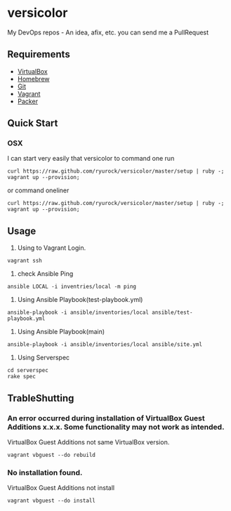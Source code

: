 versicolor
=================

My DevOps repos - An idea, afix, etc. you can send me a PullRequest

## Requirements

* [VirtualBox](https://www.virtualbox.org/)
* [Homebrew](http://brew.sh/)
* [Git](http://git-scm.com/)
* [Vagrant](http://www.vagrantup.com/)
* [Packer](http://www.packer.io/)

## Quick Start

### OSX

I can start very easily that versicolor to command one run

```
curl https://raw.github.com/ryurock/versicolor/master/setup | ruby -;
vagrant up --provision;

```

or command oneliner

```
curl https://raw.github.com/ryurock/versicolor/master/setup | ruby -; vagrant up --provision;
```

## Usage 

1. Using to Vagrant Login.
```
vagrant ssh
```

1. check Ansible Ping
```
ansible LOCAL -i inventries/local -m ping
```

1. Using Ansible Playbook(test-playbook.yml)
```
ansible-playbook -i ansible/inventories/local ansible/test-playbook.yml 
```

1. Using Ansible Playbook(main)
```
ansible-playbook -i ansible/inventories/local ansible/site.yml 
```

1. Using Serverspec
```
cd serverspec
rake spec
```

## TrableShutting

### An error occurred during installation of VirtualBox Guest Additions x.x.x. Some functionality may not work as intended.

VirtualBox Guest Additions not same VirtualBox version.

```
vagrant vbguest --do rebuild
```

### No installation found.

VirtualBox Guest Additions not install

```
vagrant vbguest --do install
```
